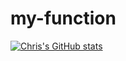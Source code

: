 # my-function

[![Chris's GitHub stats](https://github-readme-stats.vercel.app/api?username=rathnamc)](https://github.com/anuraghazra/github-readme-stats)
